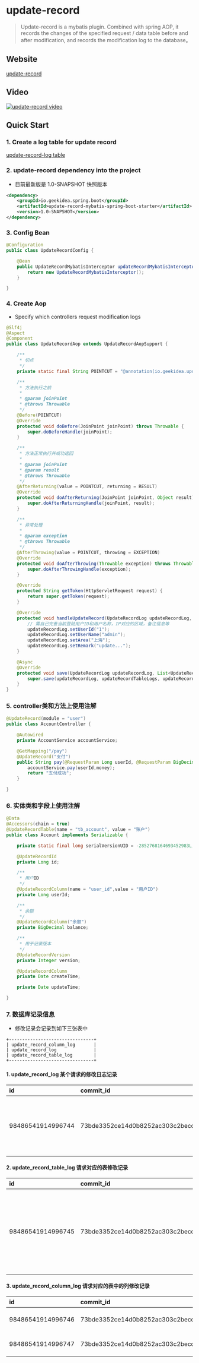 # update-record

> Update-record is a mybatis plugin. Combined with spring AOP, it records the changes of the specified request / data table before and after modification, and records the modification log to the database。

## Website
[update-record](http://geekidea.io/update-record/)

## Video
[![update-record video](http://geekidea.io/update-record/geekidea-update-record.png)](//player.bilibili.com/player.html?aid=67401204&cid=116864676&page=1)

## Quick Start

### 1. Create a log table for update record
[update-record-log table](https://github.com/geekidea/update-record/blob/master/sql/mysql-upload-record.sql)

### 2. update-record dependency into the project
- 目前最新版是 1.0-SNAPSHOT 快照版本

```xml
<dependency>
    <groupId>io.geekidea.spring.boot</groupId>
    <artifactId>update-record-mybatis-spring-boot-starter</artifactId>
    <version>1.0-SNAPSHOT</version>
</dependency>
```

### 3. Config Bean
```java
@Configuration
public class UpdateRecordConfig {

    @Bean
    public UpdateRecordMybatisInterceptor updateRecordMybatisInterceptor(){
        return new UpdateRecordMybatisInterceptor();
    }

}
```

### 4. Create Aop
- Specify which controllers request modification logs
```java
@Slf4j
@Aspect
@Component
public class UpdateRecordAop extends UpdateRecordAopSupport {

    /**
     * 切点
     */
    private static final String POINTCUT = "@annotation(io.geekidea.updaterecord.annotation.UpdateRecord)";

    /**
     * 方法执行之前
     *
     * @param joinPoint
     * @throws Throwable
     */
    @Before(POINTCUT)
    @Override
    protected void doBefore(JoinPoint joinPoint) throws Throwable {
        super.doBeforeHandle(joinPoint);
    }

    /**
     * 方法正常执行并成功返回
     *
     * @param joinPoint
     * @param result
     * @throws Throwable
     */
    @AfterReturning(value = POINTCUT, returning = RESULT)
    @Override
    protected void doAfterReturning(JoinPoint joinPoint, Object result) throws Throwable {
        super.doAfterReturningHandle(joinPoint, result);
    }

    /**
     * 异常处理
     *
     * @param exception
     * @throws Throwable
     */
    @AfterThrowing(value = POINTCUT, throwing = EXCEPTION)
    @Override
    protected void doAfterThrowing(Throwable exception) throws Throwable {
        super.doAfterThrowingHandle(exception);
    }

    @Override
    protected String getToken(HttpServletRequest request) {
        return super.getToken(request);
    }

    @Override
    protected void handleUpdateRecord(UpdateRecordLog updateRecordLog, List<UpdateRecordTableLog> updateRecordTableLogs, Set<UpdateRecordColumnLog> updateRecordColumnLogs) {
        // 需自己完善当前登陆用户ID和用户名称，IP对应的区域，备注信息等
        updateRecordLog.setUserId("1");
        updateRecordLog.setUserName("admin");
        updateRecordLog.setArea("上海");
        updateRecordLog.setRemark("update...");
    }

    @Async
    @Override
    protected void save(UpdateRecordLog updateRecordLog, List<UpdateRecordTableLog> updateRecordTableLogs, Set<UpdateRecordColumnLog> updateRecordColumnLogs) {
        super.save(updateRecordLog, updateRecordTableLogs, updateRecordColumnLogs);
    }
}
```

### 5. controller类和方法上使用注解
```java
@UpdateRecord(module = "user")
public class AccountController {

    @Autowired
    private AccountService accountService;

    @GetMapping("/pay")
    @UpdateRecord("支付")
    public String pay(@RequestParam Long userId, @RequestParam BigDecimal money) throws Exception{
        accountService.pay(userId,money);
        return "支付成功";
    }

}
```
### 6. 实体类和字段上使用注解
```java
@Data
@Accessors(chain = true)
@UpdateRecordTable(name = "tb_account", value = "账户")
public class Account implements Serializable {

    private static final long serialVersionUID = -2852768164693452983L;

    @UpdateRecordId
    private Long id;

    /**
     * 用户ID
     */
    @UpdateRecordColumn(name = "user_id",value = "用户ID")
    private Long userId;

    /**
     * 余额
     */
    @UpdateRecordColumn("余额")
    private BigDecimal balance;

    /**
     * 用于记录版本
     */
    @UpdateRecordVersion
    private Integer version;

    @UpdateRecordColumn
    private Date createTime;

    private Date updateTime;

}
```

### 7. 数据库记录信息
- 修改记录会记录到如下三张表中
```text
+--------------------------------+
| update_record_column_log       |
| update_record_log              |
| update_record_table_log        |
+--------------------------------+
```

#### 1. update_record_log 某个请求的修改日志记录

| id | commit\_id | user\_id | user\_name | name | ip | area | path | url | server\_name | module\_name | package\_name | class\_name | method\_name | request\_method | token | thread\_name | before\_all\_value | after\_all\_value | diff\_all\_value | update\_all\_desc | table\_total | column\_total | add\_model\_total | update\_model\_total | delete\_model\_total | remark | version | create\_time | update\_time |
| :--- | :--- | :--- | :--- | :--- | :--- | :--- | :--- | :--- | :--- | :--- | :--- | :--- | :--- | :--- | :--- | :--- | :--- | :--- | :--- | :--- | :--- | :--- | :--- | :--- | :--- | :--- | :--- | :--- | :--- |
| 98486541914996744 | 73bde3352ce14d0b8252ac303c2becc4 | 1 | admin | 支付 | 127.0.0.1 | 上海 | http://localhost:9000/account/pay | /account/pay | spring-boot-mybatis-sample | user | io.geekidea.updaterecord.samples.controller | AccountController | pay | GET | NULL | http-nio-9000-exec-6 | \[{"balance":"856.00","update\_time":"2019-12-02 20:48:39","version":154}\] | \[{"balance":"855.00","update\_time":"2019-12-02 20:49:04","version":154}\] | {"table-0-tb\_account-id-1":\[{"name":"balance","before":"856.00","after":"855.00","mode":2},{"name":"update\_time","before":"2019-12-02 20:48:39","after":"2019-12-02 20:49:04","mode":2}\]} | 余额 由 856.00 修改为 855.00<br/>update\_time 由 2019-12-02 20:48:39 修改为 2019-12-02 20:49:04 | 1 | 2 | 0 | 2 | 0 | update... | v1.0 | 2019-12-02 20:49:05 | NULL |

#### 2. update_record_table_log 请求对应的表修改记录

| id | commit\_id | server\_name | module\_name | method\_id | table\_name | table\_desc | entity\_name | id\_column\_name | id\_property\_name | id\_value | before\_value | after\_value | diff\_value | before\_version | after\_version | update\_desc | total | add\_mode\_count | update\_mode\_count | delete\_mode\_count | remark | version | create\_time | update\_time |
| :--- | :--- | :--- | :--- | :--- | :--- | :--- | :--- | :--- | :--- | :--- | :--- | :--- | :--- | :--- | :--- | :--- | :--- | :--- | :--- | :--- | :--- | :--- | :--- | :--- |
| 98486541914996745 | 73bde3352ce14d0b8252ac303c2becc4 | spring-boot-mybatis-sample | user | io.geekidea.updaterecord.samples.mapper.AccountMapper.updateById | tb\_account | 账户 | Account | id | id | 1 | {"balance":"856.00","update\_time":"2019-12-02 20:48:39","version":154} | {"balance":"855.00","update\_time":"2019-12-02 20:49:04","version":154} | \[{"name":"balance","before":"856.00","after":"855.00","mode":2},{"name":"update\_time","before":"2019-12-02 20:48:39","after":"2019-12-02 20:49:04","mode":2}\] | 154 | 155 | 余额 由 856.00 修改为 855.00<br/>update\_time 由 2019-12-02 20:48:39 修改为 2019-12-02 20:49:04 | 2 | 0 | 2 | 0 | NULL | v1.0 | 2019-12-02 20:49:05 | NULL |

#### 3. update_record_column_log 请求对应的表中的列修改记录

| id | commit\_id | table\_name | id\_value | column\_name | column\_desc | before\_value | after\_value | mode | before\_version | after\_version | remark | version | create\_time | update\_time |
| :--- | :--- | :--- | :--- | :--- | :--- | :--- | :--- | :--- | :--- | :--- | :--- | :--- | :--- | :--- |
| 98486541914996746 | 73bde3352ce14d0b8252ac303c2becc4 | tb\_account | 1 | balance | 余额 | 856.00 | 855.00 | 2 | 154 | 155 | NULL | v1.0 | 2019-12-02 20:49:05 | NULL |
| 98486541914996747 | 73bde3352ce14d0b8252ac303c2becc4 | tb\_account | 1 | update\_time | update\_time | 2019-12-02 20:48:39 | 2019-12-02 20:49:04 | 2 | 154 | 155 | NULL | v1.0 | 2019-12-02 20:49:05 | NULL |



